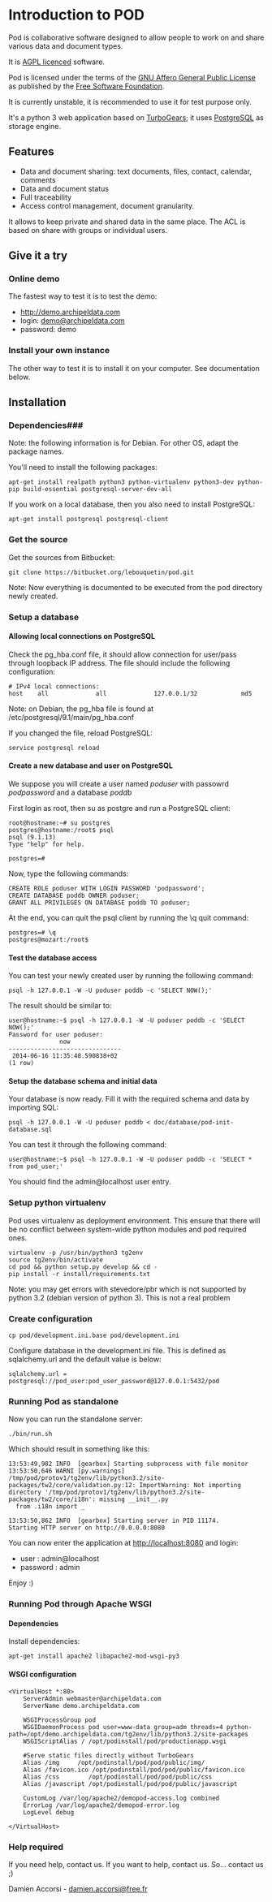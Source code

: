# Introduction to POD #

Pod is collaborative software designed to allow people to work on and share various data and document types. 

It is [AGPL licenced](http://fr.wikipedia.org/wiki/GNU_Affero_General_Public_License) software.

Pod is licensed under the terms of the 
[GNU Affero General Public License](http://www.gnu.org/licenses/agpl.txt)
as published by the [Free Software Foundation](http://www.fsf.org/).

It is currently unstable, it is recommended to use it for test purpose only.

It's a python 3 web application based on [TurboGears](http://www.turbogears.org/); it uses [PostgreSQL](http://www.postgresql.org/) as storage engine.

## Features ##

* Data and document sharing: text documents, files, contact, calendar, comments
* Data and document status
* Full traceability
* Access control management, document granularity.

It allows to keep private and shared data in the same place.
The ACL is based on share with groups or individual users.

## Give it a try ##

### Online demo ###
The fastest way to test it is to test the demo:

* http://demo.archipeldata.com
* login: demo@archipeldata.com
* password: demo

### Install your own instance ###

The other way to test it is to install it on your computer. See documentation below.

## Installation ##

### Dependencies###

Note: the following information is for Debian. For other OS, adapt the package names.

You'll need to install the following packages:

    apt-get install realpath python3 python-virtualenv python3-dev python-pip build-essential postgresql-server-dev-all

If you work on a local database, then you also need to install PostgreSQL:

    apt-get install postgresql postgresql-client

### Get the source ###

Get the sources from Bitbucket:

    git clone https://bitbucket.org/lebouquetin/pod.git

Note: Now everything is documented to be executed from the pod directory newly created.

### Setup a database ###

#### Allowing local connections on PostgreSQL ####

Check the pg_hba.conf file, it should allow connection for user/pass through loopback IP address.
The file should include the following configuration:

    # IPv4 local connections:
    host    all             all             127.0.0.1/32            md5

Note: on Debian, the pg\_hba file is found at /etc/postgresql/9.1/main/pg_hba.conf

If you changed the file, reload PostgreSQL:

    service postgresql reload

#### Create a new database and user on PostgreSQL ####

We suppose you will create a user named _poduser_ with passowrd _podpassword_
and a database _poddb_

First login as root, then su as postgre and run a PostgreSQL client:

    root@hostname:~# su postgres
    postgres@hostname:/root$ psql
    psql (9.1.13)
    Type "help" for help.
    
    postgres=# 
    
    
Now, type the following commands:

    CREATE ROLE poduser WITH LOGIN PASSWORD 'podpassword';
    CREATE DATABASE poddb OWNER poduser;
    GRANT ALL PRIVILEGES ON DATABASE poddb TO poduser;

At the end, you can quit the psql client by running the \q quit command:

    postgres=# \q
    postgres@mozart:/root$

#### Test the database access ####

You can test your newly created user by running the following command:

    psql -h 127.0.0.1 -W -U poduser poddb -c 'SELECT NOW();'

The result should be similar to:

    user@hostname:~$ psql -h 127.0.0.1 -W -U poduser poddb -c 'SELECT NOW();'
    Password for user poduser: 
                  now              
    -------------------------------
     2014-06-16 11:35:48.590838+02
    (1 row)

#### Setup the database schema and initial data ####

Your database is now ready. Fill it with the required schema and data by importing SQL:

    psql -h 127.0.0.1 -W -U poduser poddb < doc/database/pod-init-database.sql

You can test it through the following command:

    user@hostname:~$ psql -h 127.0.0.1 -W -U poduser poddb -c 'SELECT * from pod_user;'

You should find the admin@localhost user entry.

### Setup python virtualenv ###

Pod uses virtualenv as deployment environment. This ensure that there will be no 
conflict between system-wide python modules and pod required ones.

    virtualenv -p /usr/bin/python3 tg2env
    source tg2env/bin/activate
    cd pod && python setup.py develop && cd -
    pip install -r install/requirements.txt
    
Note: you may get errors with stevedore/pbr which is not supported by python 3.2
(debian version of python 3). This is not a real problem

### Create configuration ###

    cp pod/development.ini.base pod/development.ini

Configure database in the development.ini file. This is defined as sqlalchemy.url
and the default value is below:

    sqlalchemy.url = postgresql://pod_user:pod_user_password@127.0.0.1:5432/pod


    
### Running Pod as standalone ###

Now you can run the standalone server:

    ./bin/run.sh
    
Which should result in something like this:

    13:53:49,982 INFO  [gearbox] Starting subprocess with file monitor
    13:53:50,646 WARNI [py.warnings] /tmp/pod/protov1/tg2env/lib/python3.2/site-packages/tw2/core/validation.py:12: ImportWarning: Not importing directory '/tmp/pod/protov1/tg2env/lib/python3.2/site-packages/tw2/core/i18n': missing __init__.py
      from .i18n import _
    
    13:53:50,862 INFO  [gearbox] Starting server in PID 11174.
    Starting HTTP server on http://0.0.0.0:8080
    
You can now enter the application at [http://localhost:8080](http://localhost:8080) and login:

* user : admin@localhost
* password : admin
    
Enjoy :)


### Running Pod through Apache WSGI ###

#### Dependencies ####

Install dependencies:

    apt-get install apache2 libapache2-mod-wsgi-py3

#### WSGI configuration ####

    <VirtualHost *:80>
        ServerAdmin webmaster@archipeldata.com
        ServerName demo.archipeldata.com

        WSGIProcessGroup pod
        WSGIDaemonProcess pod user=www-data group=adm threads=4 python-path=/opt/demo.archipeldata.com/tg2env/lib/python3.2/site-packages
        WSGIScriptAlias / /opt/podinstall/pod/productionapp.wsgi

        #Serve static files directly without TurboGears
        Alias /img     /opt/podinstall/pod/pod/public/img/
        Alias /favicon.ico /opt/podinstall/pod/pod/public/favicon.ico
        Alias /css        /opt/podinstall/pod/pod/public/css
        Alias /javascript /opt/podinstall/pod/pod/public/javascript

        CustomLog /var/log/apache2/demopod-access.log combined
        ErrorLog /var/log/apache2/demopod-error.log
        LogLevel debug

    </VirtualHost>

### Help required ###

If you need help, contact us. If you want to help, contact us. So... contact us ;)

Damien Accorsi - damien.accorsi@free.fr


